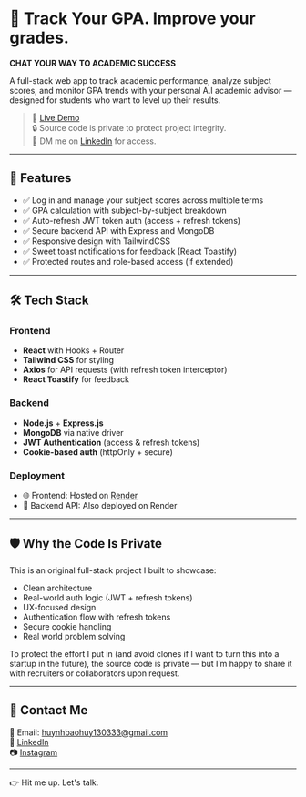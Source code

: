 # 🎯 Track Your GPA. Improve your grades.
**CHAT YOUR WAY TO ACADEMIC SUCCESS**

A full-stack web app to track academic performance, analyze subject scores, and monitor GPA trends with your personal A.I academic advisor — designed for students who want to level up their results.

> 🚀 [Live Demo](https://score-aim-results-tracker.onrender.com)  
> 🔒 Source code is private to protect project integrity.  
> 🧠 DM me on [LinkedIn](https://www.linkedin.com/in/b-huy-huynh-763427352/) for access.

---

## 🧠 Features

- ✅ Log in and manage your subject scores across multiple terms
- ✅ GPA calculation with subject-by-subject breakdown
- ✅ Auto-refresh JWT token auth (access + refresh tokens)
- ✅ Secure backend API with Express and MongoDB
- ✅ Responsive design with TailwindCSS
- ✅ Sweet toast notifications for feedback (React Toastify)
- ✅ Protected routes and role-based access (if extended)

---

## 🛠️ Tech Stack

### Frontend
- **React** with Hooks + Router
- **Tailwind CSS** for styling
- **Axios** for API requests (with refresh token interceptor)
- **React Toastify** for feedback

### Backend
- **Node.js** + **Express.js**
- **MongoDB** via native driver
- **JWT Authentication** (access & refresh tokens)
- **Cookie-based auth** (httpOnly + secure)

### Deployment
- 🌐 Frontend: Hosted on [Render](https://render.com)
- 🔗 Backend API: Also deployed on Render

---

## 🛡️ Why the Code Is Private

This is an original full-stack project I built to showcase:
- Clean architecture
- Real-world auth logic (JWT + refresh tokens)
- UX-focused design
- Authentication flow with refresh tokens
- Secure cookie handling
- Real world problem solving

To protect the effort I put in (and avoid clones if I want to turn this into a startup in the future), the source code is private — but I’m happy to share it with recruiters or collaborators upon request.

---

## 💬 Contact Me

📧 Email: huynhbaohuy130333@gmail.com  
🔗 [LinkedIn](https://www.linkedin.com/in/b-huy-huynh-763427352/)  
📷 [Instagram](https://www.instagram.com/hbhuy.13/)

---

👉 Hit me up. Let's talk.
